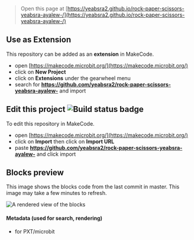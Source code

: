 
> Open this page at [https://yeabsra2.github.io/rock-paper-scissors-yeabsra-ayalew-/](https://yeabsra2.github.io/rock-paper-scissors-yeabsra-ayalew-/)

## Use as Extension

This repository can be added as an **extension** in MakeCode.

* open [https://makecode.microbit.org/](https://makecode.microbit.org/)
* click on **New Project**
* click on **Extensions** under the gearwheel menu
* search for **https://github.com/yeabsra2/rock-paper-scissors-yeabsra-ayalew-** and import

## Edit this project ![Build status badge](https://github.com/yeabsra2/rock-paper-scissors-yeabsra-ayalew-/workflows/MakeCode/badge.svg)

To edit this repository in MakeCode.

* open [https://makecode.microbit.org/](https://makecode.microbit.org/)
* click on **Import** then click on **Import URL**
* paste **https://github.com/yeabsra2/rock-paper-scissors-yeabsra-ayalew-** and click import

## Blocks preview

This image shows the blocks code from the last commit in master.
This image may take a few minutes to refresh.

![A rendered view of the blocks](https://github.com/yeabsra2/rock-paper-scissors-yeabsra-ayalew-/raw/master/.github/makecode/blocks.png)

#### Metadata (used for search, rendering)

* for PXT/microbit
<script src="https://makecode.com/gh-pages-embed.js"></script><script>makeCodeRender("{{ site.makecode.home_url }}", "{{ site.github.owner_name }}/{{ site.github.repository_name }}");</script>
